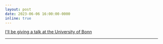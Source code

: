 ```yaml
---
layout: post
date: 2023-06-06 16:00:00-0000
inline: true
---
```

[I'll be giving a talk at the University of Bonn](https://www.iak.uni-bonn.de/de/institut/abteilungen/altamerikanistik/veranstaltungen-1/kolloquiumstitel-wird-noch-bekannt-gegeben) 

---



